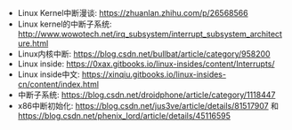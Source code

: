 - Linux Kernel中断漫谈: https://zhuanlan.zhihu.com/p/26568566
- Linux kernel的中断子系统: http://www.wowotech.net/irq_subsystem/interrupt_subsystem_architecture.html
- Linux内核中断: https://blog.csdn.net/bullbat/article/category/958200
- Linux inside: https://0xax.gitbooks.io/linux-insides/content/Interrupts/
- Linux inside中文: https://xinqiu.gitbooks.io/linux-insides-cn/content/index.html
- 中断子系统: https://blog.csdn.net/droidphone/article/category/1118447
- x86中断初始化: https://blog.csdn.net/jus3ve/article/details/81517907 和 https://blog.csdn.net/phenix_lord/article/details/45116595